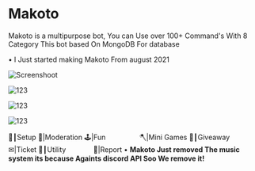 # Makoto
Makoto is a multipurpose bot, You can Use over 100+ Command's With 8 Category This bot based On MongoDB For database

• I Just started making Makoto From august 2021 

![Screenshoot](https://media.discordapp.net/attachments/917654949637259264/947372211109503026/unknown.png?width=528&height=433)

![123](https://media.discordapp.net/attachments/947378894137356398/947379065218826240/unknown.png?width=265&height=170)

![123](https://media.discordapp.net/attachments/904265906224517131/947379388620623952/unknown.png?width=236&height=95)

![123](https://media.discordapp.net/attachments/947378350526201877/947380605409177620/unknown.png?width=1000&height=500)


💪┃Setup
📢|Moderation
🕹️|Funㅤㅤㅤㅤㅤ
🪓|Mini Games
🎉┃Giveawayㅤㅤ
✉|Ticket
🔨┃Utilityㅤㅤㅤㅤ
🚩|Report
• **Makoto Just removed The music system its because Againts discord API Soo We remove it!**
